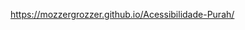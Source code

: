 <a href="https://mozzergrozzer.github.io/Acessibilidade-Purah/" target="_blank">https://mozzergrozzer.github.io/Acessibilidade-Purah/</a>